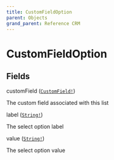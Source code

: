 ```yaml
---
title: CustomFieldOption
parent: Objects
grand_parent: Reference CRM
---
```


# CustomFieldOption

## Fields

<div class="field-entry ">
  <span id="custom_field" class="field-name anchored">customField (<code><a href="/docs/reference_crm/object/custom_field">CustomField!</a></code>)</span>

  <div class="description-wrapper">
   <p>The custom field associated with this list</p>

  </div>
</div>

<div class="field-entry ">
  <span id="label" class="field-name anchored">label (<code><a href="/docs/reference_crm/scalar/string">String!</a></code>)</span>

  <div class="description-wrapper">
   <p>The select option label</p>

  </div>
</div>

<div class="field-entry ">
  <span id="value" class="field-name anchored">value (<code><a href="/docs/reference_crm/scalar/string">String!</a></code>)</span>

  <div class="description-wrapper">
   <p>The select option value</p>

  </div>
</div>

